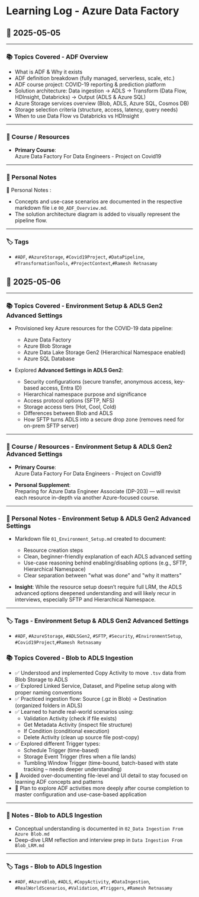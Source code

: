 # Learning Log - Azure Data Factory

## 📅 2025-05-05

---

### 📚 Topics Covered - ADF Overview

- What is ADF & Why it exists
- ADF definition breakdown (fully managed, serverless, scale, etc.)
- ADF course project: COVID-19 reporting & prediction platform
- Solution architecture: Data ingestion → ADLS → Transform (Data Flow, HDInsight, Databricks) → Output (ADLS & Azure SQL)
- Azure Storage services overview (Blob, ADLS, Azure SQL, Cosmos DB)
- Storage selection criteria (structure, access, latency, query needs)
- When to use Data Flow vs Databricks vs HDInsight

---

### 🎯 Course / Resources

- **Primary Course**:  
Azure Data Factory For Data Engineers - Project on Covid19

---

### 🔎 Personal Notes

🔎 Personal Notes :

- Concepts and use-case scenarios are documented in the respective markdown file i.e `00_ADF_Overview.md`.
- The solution architecture diagram is added to visually represent the pipeline flow.

---

### 🏷️ Tags

- `#ADF`, `#AzureStorage`, `#Covid19Project`, `#DataPipeline`, `#TransformationTools`, `#ProjectContext`,`#Ramesh Retnasamy`

## 📅 2025-05-06

---

### 📚 Topics Covered - Environment Setup & ADLS Gen2 Advanced Settings

- Provisioned key Azure resources for the COVID-19 data pipeline:
  - Azure Data Factory
  - Azure Blob Storage
  - Azure Data Lake Storage Gen2 (Hierarchical Namespace enabled)
  - Azure SQL Database

- Explored **Advanced Settings in ADLS Gen2**:
  - Security configurations (secure transfer, anonymous access, key-based access, Entra ID)
  - Hierarchical namespace purpose and significance
  - Access protocol options (SFTP, NFS)
  - Storage access tiers (Hot, Cool, Cold)
  - Differences between Blob and ADLS
  - How SFTP turns ADLS into a secure drop zone (removes need for on-prem SFTP server)

---

### 🎯 Course / Resources - Environment Setup & ADLS Gen2 Advanced Settings

- **Primary Course**:  
Azure Data Factory For Data Engineers - Project on Covid19

- **Personal Supplement**:  
Preparing for Azure Data Engineer Associate (DP-203) — will revisit each resource in-depth via another Azure-focused course.

---

### 🔎 Personal Notes - Environment Setup & ADLS Gen2 Advanced Settings

- Markdown file `01_Environment_Setup.md` created to document:
  - Resource creation steps
  - Clean, beginner-friendly explanation of each ADLS advanced setting
  - Use-case reasoning behind enabling/disabling options (e.g., SFTP, Hierarchical Namespace)
  - Clear separation between "what was done" and "why it matters"

- **Insight**: While the resource setup doesn’t require full LRM, the ADLS advanced options deepened understanding and will likely recur in interviews, especially SFTP and Hierarchical Namespace.

---

### 🏷️ Tags - Environment Setup & ADLS Gen2 Advanced Settings

- `#ADF`, `#AzureStorage`, `#ADLSGen2`, `#SFTP`, `#Security`, `#EnvironmentSetup`, `#Covid19Project`,`#Ramesh Retnasamy`

### 📚 Topics Covered - Blob to ADLS Ingestion

- ✅ Understood and implemented Copy Activity to move `.tsv` data from Blob Storage to ADLS
- ✅ Explored Linked Service, Dataset, and Pipeline setup along with proper naming conventions
- ✅ Practiced ingestion flow: Source (.gz in Blob) → Destination (organized folders in ADLS)
- ✅ Learned to handle real-world scenarios using:
  - Validation Activity (check if file exists)
  - Get Metadata Activity (inspect file structure)
  - If Condition (conditional execution)
  - Delete Activity (clean up source file post-copy)
- ✅ Explored different Trigger types:
  - Schedule Trigger (time-based)
  - Storage Event Trigger (fires when a file lands)
  - Tumbling Window Trigger (time-bound, batch-based with state tracking – needs deeper understanding)
- 📌 Avoided over-documenting file-level and UI detail to stay focused on learning ADF concepts and patterns
- 📌 Plan to explore ADF activities more deeply after course completion to master configuration and use-case-based application

---

### 🧠 Notes - Blob to ADLS Ingestion

- Conceptual understanding is documented in `02_Data Ingestion From Azure Blob.md`
- Deep-dive LRM reflection and interview prep in `Data Ingestion From Blob_LRM.md`

---

### 🏷️ Tags - Blob to ADLS Ingestion

- `#ADF`, `#AzureBlob`, `#ADLS`, `#CopyActivity`, `#DataIngestion`, `#RealWorldScenarios`, `#Validation`, `#Triggers`, `#Ramesh Retnasamy`

